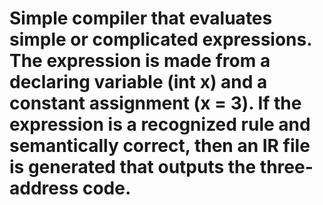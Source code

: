 # Simple compiler that evaluates simple or complicated expressions. The expression is made from a declaring variable (int x) and a constant assignment (x = 3). If the expression is a recognized rule and semantically correct, then an IR file is generated that outputs the three-address code.
